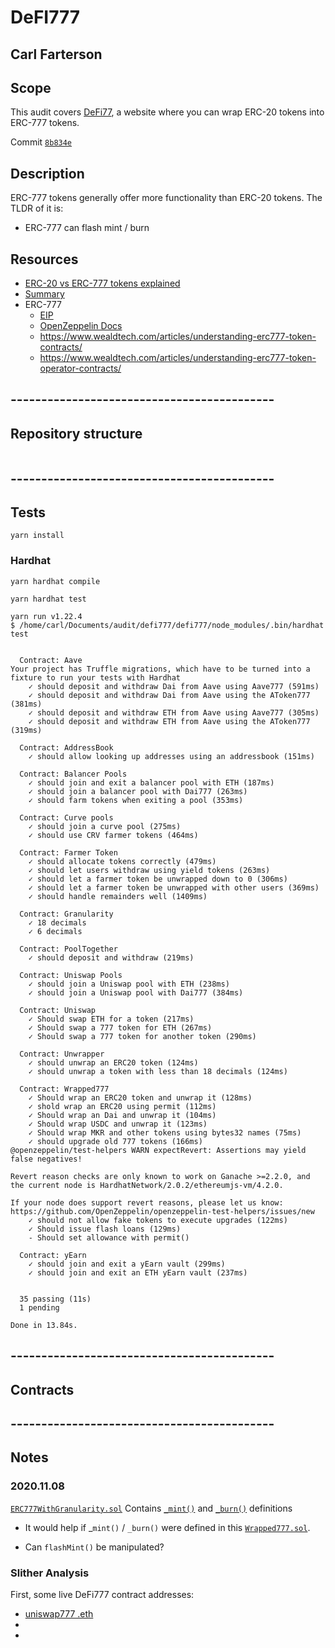 # DeFI777
## Carl Farterson


## Scope


[](https://github.com/carlfarterson/defi777)

This audit covers [DeFi77](https://defi777.com), a website where you can wrap ERC-20 tokens into ERC-777 tokens.

Commit [`8b834e`](https://github.com/carlfarterson/defi777)


## Description

ERC-777 tokens generally offer more functionality than ERC-20 tokens.  The TLDR of it is:
* ERC-777 can flash mint / burn


## Resources
* [ERC-20 vs ERC-777 tokens explained](https://hackernoon.com/erc777-is-the-new-token-standard-replacing-the-erc20-fd6319c3b13)
* [Summary](https://docs.google.com/document/d/1mbkmh_4j9ywmFTH0pr34fmpp9rlvPbjsvEfj0MbIyv8/edit)
* ERC-777
  * [EIP](https://eips.ethereum.org/EIPS/eip-777)
  * [OpenZeppelin Docs](https://docs.openzeppelin.com/contracts/3.x/erc777)
  * https://www.wealdtech.com/articles/understanding-erc777-token-contracts/
  * https://www.wealdtech.com/articles/understanding-erc777-token-operator-contracts/


## -------------------------------------------

## Repository structure

```

```




## -------------------------------------------

## Tests

`yarn install`

### Hardhat
`yarn hardhat compile`

`yarn hardhat test`

```
yarn run v1.22.4
$ /home/carl/Documents/audit/defi777/defi777/node_modules/.bin/hardhat test


  Contract: Aave
Your project has Truffle migrations, which have to be turned into a fixture to run your tests with Hardhat
    ✓ should deposit and withdraw Dai from Aave using Aave777 (591ms)
    ✓ should deposit and withdraw Dai from Aave using the AToken777 (381ms)
    ✓ should deposit and withdraw ETH from Aave using Aave777 (305ms)
    ✓ should deposit and withdraw ETH from Aave using the AToken777 (319ms)

  Contract: AddressBook
    ✓ should allow looking up addresses using an addressbook (151ms)

  Contract: Balancer Pools
    ✓ should join and exit a balancer pool with ETH (187ms)
    ✓ should join a balancer pool with Dai777 (263ms)
    ✓ should farm tokens when exiting a pool (353ms)

  Contract: Curve pools
    ✓ should join a curve pool (275ms)
    ✓ should use CRV farmer tokens (464ms)

  Contract: Farmer Token
    ✓ should allocate tokens correctly (479ms)
    ✓ should let users withdraw using yield tokens (263ms)
    ✓ should let a farmer token be unwrapped down to 0 (306ms)
    ✓ should let a farmer token be unwrapped with other users (369ms)
    ✓ should handle remainders well (1409ms)

  Contract: Granularity
    ✓ 18 decimals
    ✓ 6 decimals

  Contract: PoolTogether
    ✓ should deposit and withdraw (219ms)

  Contract: Uniswap Pools
    ✓ should join a Uniswap pool with ETH (238ms)
    ✓ should join a Uniswap pool with Dai777 (384ms)

  Contract: Uniswap
    ✓ Should swap ETH for a token (217ms)
    ✓ Should swap a 777 token for ETH (267ms)
    ✓ Should swap a 777 token for another token (290ms)

  Contract: Unwrapper
    ✓ should unwrap an ERC20 token (124ms)
    ✓ should unwrap a token with less than 18 decimals (124ms)

  Contract: Wrapped777
    ✓ Should wrap an ERC20 token and unwrap it (128ms)
    ✓ shold wrap an ERC20 using permit (112ms)
    ✓ Should wrap an Dai and unwrap it (104ms)
    ✓ Should wrap USDC and unwrap it (123ms)
    ✓ Should wrap MKR and other tokens using bytes32 names (75ms)
    ✓ should upgrade old 777 tokens (166ms)
@openzeppelin/test-helpers WARN expectRevert: Assertions may yield false negatives!

Revert reason checks are only known to work on Ganache >=2.2.0, and the current node is HardhatNetwork/2.0.2/ethereumjs-vm/4.2.0.

If your node does support revert reasons, please let us know: https://github.com/OpenZeppelin/openzeppelin-test-helpers/issues/new
    ✓ should not allow fake tokens to execute upgrades (122ms)
    ✓ Should issue flash loans (129ms)
    - Should set allowance with permit()

  Contract: yEarn
    ✓ should join and exit a yEarn vault (299ms)
    ✓ should join and exit an ETH yEarn vault (237ms)


  35 passing (11s)
  1 pending

Done in 13.84s.
```



## -------------------------------------------

## Contracts








## -------------------------------------------

## Notes

### 2020.11.08
[`ERC777WithGranularity.sol`](https://github.com/) Contains [`_mint()`](https://github.com/) and [`_burn()`](https://github.com/) definitions

- It would help if _`mint()` / `_burn()` were defined in this [`Wrapped777.sol`]().

- Can `flashMint()` be manipulated?

### Slither Analysis
First, some live DeFi777 contract addresses:
* [uniswap777 .eth](https://etherscan.io/address/uniswap777.eth)
* []()
* []()
